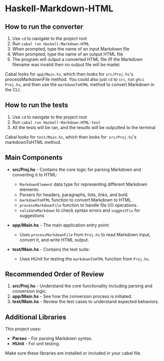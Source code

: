 # Haskell-Markdown-HTML

## How to run the converter

 1. Use `cd` to navigate to the project root
 2. Run `cabal run Haskell-Markdown-HTML`
 3. When prompted, type the name of an input Markdown file
 4. When prompted, type the name of an output HTML file
 5. The program will output a converted HTML file (If the Markdown filename was invalid then no output file will be made)

Cabal looks for `app/Main.hs`, which then looks for `src/Proj.hs`'s processMarkdownFile method. You could also just `cd` to `src`, run `ghci Proj.hs`, and then use the `markdownToHTML` method to convert Markdown in the CLI.

## How to run the tests

 1. Use `cd` to navigate to the project root
 2. Run `cabal run Haskell-Markdown-HTML-test`
 3. All the tests will be ran, and the results will be outputted to the terminal

Cabal looks for `test/Main.hs`, which then looks for` src/Proj.hs`'s markdownToHTML method. 

## Main Components

- **src/Proj.hs** - Contains the core logic for parsing Markdown and converting it to HTML:
  - `MarkdownElement` data type for representing different Markdown elements.
  - Parsers for headers, paragraphs, lists, links, and bold.
  - `markdownToHTML` function to convert Markdown to HTML.
  - `processMarkdownFile` function to handle file I/O operations.
  - `validateMarkdown` to check syntax errors and `suggestFix` for suggestions

- **app/Main.hs** - The main application entry point:
  - Uses `processMarkdownFile` from `Proj.hs` to read Markdown input, convert it, and write HTML output.

- **test/Main.hs** - Contains the test suite:
  - Uses HUnit for testing the `markdownToHTML` function from `Proj.hs`.

## Recommended Order of Review

1. **src/Proj.hs** - Understand the core functionality including parsing and conversion logic.
2. **app/Main.hs** - See how the conversion process is initiated.
3. **test/Main.hs** - Review the test cases to understand expected behaviors.

## Additional Libraries

This project uses:

- **Parsec** - For parsing Markdown syntax.
- **HUnit** - For unit testing.

Make sure these libraries are installed or included in your cabal file.
